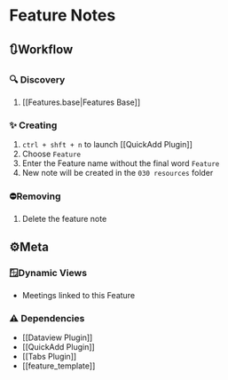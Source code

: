 # Feature Notes

## 🔃Workflow

### 🔍 Discovery

1. [[Features.base|Features Base]]

### ✨ Creating

1. `ctrl + shft + n` to launch [[QuickAdd Plugin]]
2. Choose `Feature`
3. Enter the Feature name without the final word `Feature`
4. New note will be created in the `030 resources` folder

### ⛔Removing

1. Delete the feature note

## ⚙️Meta

### 🪟Dynamic Views

- Meetings linked to this Feature

### ⚠️ Dependencies

- [[Dataview Plugin]]
- [[QuickAdd Plugin]]
- [[Tabs Plugin]]
- [[feature_template]]
